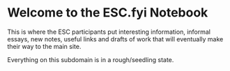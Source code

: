 # Welcome to the ESC.fyi Notebook

This is where the ESC participants put interesting information, informal essays, new notes, useful links and drafts of work that will eventually make their way to the main site. 

Everything on this subdomain is in a rough/seedling state. 